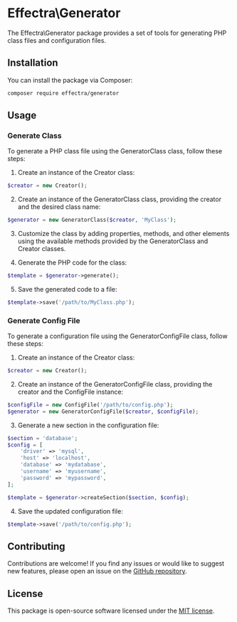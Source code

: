 # Effectra\Generator

The Effectra\Generator package provides a set of tools for generating PHP class files and configuration files.

## Installation

You can install the package via Composer:

```bash
composer require effectra/generator
```

## Usage

### Generate Class

To generate a PHP class file using the GeneratorClass class, follow these steps:

1. Create an instance of the Creator class:

```php
$creator = new Creator();
```

2. Create an instance of the GeneratorClass class, providing the creator and the desired class name:

```php
$generator = new GeneratorClass($creator, 'MyClass');
```

3. Customize the class by adding properties, methods, and other elements using the available methods provided by the GeneratorClass and Creator classes.

4. Generate the PHP code for the class:

```php
$template = $generator->generate();
```

5. Save the generated code to a file:

```php
$template->save('/path/to/MyClass.php');
```

### Generate Config File

To generate a configuration file using the GeneratorConfigFile class, follow these steps:

1. Create an instance of the Creator class:

```php
$creator = new Creator();
```

2. Create an instance of the GeneratorConfigFile class, providing the creator and the ConfigFile instance:

```php
$configFile = new ConfigFile('/path/to/config.php');
$generator = new GeneratorConfigFile($creator, $configFile);
```

3. Generate a new section in the configuration file:

```php
$section = 'database';
$config = [
    'driver' => 'mysql',
    'host' => 'localhost',
    'database' => 'mydatabase',
    'username' => 'myusername',
    'password' => 'mypassword',
];

$template = $generator->createSection($section, $config);
```

4. Save the updated configuration file:

```php
$template->save('/path/to/config.php');
```

## Contributing

Contributions are welcome! If you find any issues or would like to suggest new features, please open an issue on the [GitHub repository](https://github.com/effectra/generator).

## License

This package is open-source software licensed under the [MIT license](https://opensource.org/licenses/MIT).

